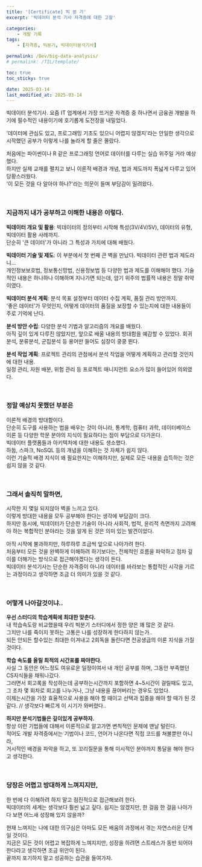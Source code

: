 ```yaml
---
title: '[Certificate] 빅 분 기'
excerpt: '빅데이터 분석 기사 자격증에 대한 고찰'

categories:
    - 개발 기록
tags:
    - [자격증, 빅분기, 빅데이터분석기사]

permalink: /Dev/big-data-analysis/
# permalink: /TIL/template/

toc: true
toc_sticky: true

date: 2025-03-14
last_modified_at: 2025-03-14
---
```


빅데이터 분석기사. 요즘 IT 업계에서 가장 뜨거운 자격증 중 하나면서 금융권 개발을 하기에 필수적인 내용이기에 호기롭게 도전장을 내밀었다.

'데이터에 관심도 있고, 프로그래밍 기초도 있으니 어렵지 않겠지'라는 안일한 생각으로 시작했던 공부가 이렇게 나를 놀라게 할 줄은 몰랐다.

처음에는 파이썬이나 R 같은 프로그래밍 언어로 데이터를 다루는 실습 위주일 거라 예상했다.  
하지만 실제 교재를 펼치고 보니 이론적 배경과 개념, 법과 제도까지 폭넓게 다루고 있어 당황스러웠다.  
'이 모든 것을 다 알아야 하나?'라는 의문이 들며 부담감이 밀려왔다.

<br>

### 지금까지 내가 공부하고 이해한 내용은 이렇다.

**빅데이터 개요 및 활용**: 빅데이터의 정의부터 시작해 특성(3V/4V/5V), 데이터의 유형, 빅데이터 활용 사례까지.  
단순히 '큰 데이터'가 아니라 그 특성과 가치에 대해 배웠다.

**빅데이터 기술 및 제도**: 이 부분에서 첫 번째 큰 벽을 만났다. 빅데이터 관련 법과 제도라니...  
개인정보보호법, 정보통신망법, 신용정보법 등 다양한 법과 제도를 이해해야 했다. 기술적인 내용은 하나하나 이해하며 지나가면 되는데, 암기 위주의 법률적 내용은 정말 쥐약이였다.

**빅데이터 분석 계획**: 분석 목표 설정부터 데이터 수집 계획, 품질 관리 방안까지.  
'좋은 데이터'가 무엇인지, 어떻게 데이터의 품질을 보장할 수 있는지에 대한 내용들이 주로 기억에 난다.

**분석 방안 수립**: 다양한 분석 기법과 알고리즘의 개요를 배웠다.  
아직 깊이 있게 다루진 않았지만, 앞으로 배울 내용의 방대함을 예감할 수 있었다. 회귀분석, 분류분석, 군집분석 등 용어만 들어도 심장이 쿵쿵 뛴다.

**분석 작업 계획**: 프로젝트 관리의 관점에서 분석 작업을 어떻게 계획하고 관리할 것인지에 대한 내용.  
 일정 관리, 자원 배분, 위험 관리 등 프로젝트 매니지먼트 요소가 많이 들어있어 의외였다.

<br>

### 정말 예상치 못했던 부분은

이론적 배경의 방대함이다.  
단순히 도구를 사용하는 법을 배우는 것이 아니라, 통계학, 컴퓨터 과학, 데이터베이스 이론 등 다양한 학문 분야의 지식이 필요하다는 점이 부담으로 다가온다.  
빅데이터 플랫폼들과 아키텍처에 대한 내용도 생소했다.  
하둡, 스파크, NoSQL 등의 개념을 이해하는 것 자체가 쉽지 않다.  
이런 기술적 배경 지식이 왜 필요한지는 이해하지만, 실제로 모든 내용을 습득하는 것은 쉽지 않을 것 같다.

<br>

### 그래서 솔직히 말하면,

시작한 지 몇일 되지않아 벽을 느끼고 있다.  
이렇게 방대한 내용을 모두 공부해야 한다는 생각에 부담감이 크다.  
하지만 동시에, 빅데이터가 단순한 기술이 아니라 사회적, 법적, 윤리적 측면까지 고려해야 하는 복합적인 분야라는 것을 알게 된 것은 의미 있는 발견이었다.

아직 시작에 불과하지만, 하루하루 조금씩 앞으로 나아가려 한다.  
처음부터 모든 것을 완벽하게 이해하려 하기보다는, 전체적인 흐름을 파악하고 점차 깊이를 더해가는 방식으로 접근해야겠다는 생각이 든다.  
빅데이터 분석기사는 단순한 자격증이 아니라 데이터를 바라보는 통합적인 시각을 기르는 과정이라고 생각하면 조금 더 의미가 있을 것 같다.

<br>

### 어떻게 나아갈것이냐..

**우선 스터디의 학습계획에 최대한 맞춘다.**  
내 학습속도랑 비교했을때 우리 빅분기 스터디에서 정한 양은 꽤 많은 것 같다.  
그치만 나를 죽이지 못하는 고통은 나를 성장하게 한다하지 않는가..  
되든 안되든 할수있는 최대한 이겨내고 2회독을 돌린다면 전공생급의 이론 지식을 가질것이다.

**학습 속도를 올릴 최적의 시간표를 짜야한다.**  
사실 그 동안은 어느정도 여유로운 일정이여서 내 개인 공부를 하며, 그동안 부족했던 CS지식들을 채워나갔다.  
그러면서 회고록을 작성하는데 공부하는시간까지 포함하면 4~5시간이 걸릴때도 있고,  
그 조차 몇 회차로 회고를 나누거나, 그냥 내용을 끊어버리는 경우도 있었다.  
이제는시간을 가장 효율적으로 사용을 해야 할 때이고 선택과 집중을 해야 할 때가 된 것 같다. // 생각보다 빠르게 이 시기가 와버렸다..

**하지만 분석기법들은 깊이있게 공부하자.**  
항상 이런 기법들에 대해서 이론적으로 알고가면 변칙적인 문제에 맨날 털린다.  
적어도 개발 자격증에서는 기법이나 코드, 언어가 나온다면 직접 코드를 쳐볼뿐만 아니라,  
거시적인 배경을 파악을 하고, 또 꼬리질문을 통해 미시적인 분야까지 통달을 해야 한다고 생각한다.

<br>

### 당장은 어렵고 방대하게 느껴지지만,

한 번에 다 이해하려 하지 말고 점진적으로 접근해보려 한다.  
빅데이터의 세계는 생각보다 훨씬 넓고 깊다. 쉽지는 않겠지만, 한 걸음 한 걸음 나아가다 보면 어느새 성장해 있지 않을까?

현재 느껴지는 나에 대한 의구심은 아마도 모든 배움의 과정에서 겪는 자연스러운 단계일 것이다.  
지금은 모든 것이 어렵고 복잡하게 느껴지지만, 성장을 하려면 스트레스가 동반 되어야한다라고 생각하면 조금 위안이 된다.  
끝까지 포기하지 말고 성공하는 습관을 들여가자.
